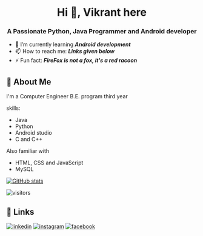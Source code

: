 <h1 align="center">Hi 👋, Vikrant here</h1>
<h3 align="center">A Passionate Python, Java Programmer and Android developer</h3>

- 🌱 I’m currently learning ***Android development***
- 📫 How to reach me: ***Links given below***
- ⚡ Fun fact: ***FireFox  is not a fox, it's a red racoon***



## 🚀 About Me
I'm a Computer Engineer B.E. program third year 

skills:  
- Java    
- Python  
- Android studio  
- C and C++

Also familiar with  
- HTML, CSS and JavaScript
- MySQL


[![GitHub stats](https://github-readme-stats.vercel.app/api?username=VIKRANT17565&theme=merko&show_icons=true)](https://github.com/VIKRANT17565)

![visitors](https://visitor-badge.glitch.me/badge?page_id=VIKRANT17565&left_color=black&right_color=GREEN)




## 🔗 Links
[![linkedin](https://img.shields.io/badge/linkedin-0A66C2?style=for-the-badge&logo=linkedin&logoColor=white)](https://www.linkedin.com/in/vikrant-singh-536800204/)
[![instagram](https://img.shields.io/badge/Instagram-8a3ab9?style=for-the-badge&logo=instagram&logoColor=white)](https://www.instagram.com/____vikrant_singh____/)
[![facebook](https://img.shields.io/badge/FaceBook-4267B2?style=for-the-badge&logo=facebook&logoColor=white)](https://www.facebook.com/loser17565/)
